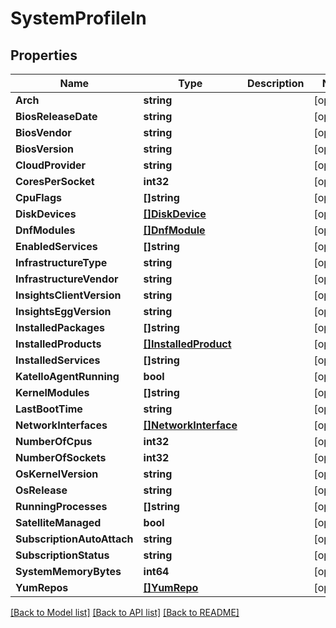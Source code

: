 # SystemProfileIn

## Properties

Name | Type | Description | Notes
------------ | ------------- | ------------- | -------------
**Arch** | **string** |  | [optional] 
**BiosReleaseDate** | **string** |  | [optional] 
**BiosVendor** | **string** |  | [optional] 
**BiosVersion** | **string** |  | [optional] 
**CloudProvider** | **string** |  | [optional] 
**CoresPerSocket** | **int32** |  | [optional] 
**CpuFlags** | **[]string** |  | [optional] 
**DiskDevices** | [**[]DiskDevice**](DiskDevice.md) |  | [optional] 
**DnfModules** | [**[]DnfModule**](DnfModule.md) |  | [optional] 
**EnabledServices** | **[]string** |  | [optional] 
**InfrastructureType** | **string** |  | [optional] 
**InfrastructureVendor** | **string** |  | [optional] 
**InsightsClientVersion** | **string** |  | [optional] 
**InsightsEggVersion** | **string** |  | [optional] 
**InstalledPackages** | **[]string** |  | [optional] 
**InstalledProducts** | [**[]InstalledProduct**](InstalledProduct.md) |  | [optional] 
**InstalledServices** | **[]string** |  | [optional] 
**KatelloAgentRunning** | **bool** |  | [optional] 
**KernelModules** | **[]string** |  | [optional] 
**LastBootTime** | **string** |  | [optional] 
**NetworkInterfaces** | [**[]NetworkInterface**](NetworkInterface.md) |  | [optional] 
**NumberOfCpus** | **int32** |  | [optional] 
**NumberOfSockets** | **int32** |  | [optional] 
**OsKernelVersion** | **string** |  | [optional] 
**OsRelease** | **string** |  | [optional] 
**RunningProcesses** | **[]string** |  | [optional] 
**SatelliteManaged** | **bool** |  | [optional] 
**SubscriptionAutoAttach** | **string** |  | [optional] 
**SubscriptionStatus** | **string** |  | [optional] 
**SystemMemoryBytes** | **int64** |  | [optional] 
**YumRepos** | [**[]YumRepo**](YumRepo.md) |  | [optional] 

[[Back to Model list]](../README.md#documentation-for-models) [[Back to API list]](../README.md#documentation-for-api-endpoints) [[Back to README]](../README.md)


